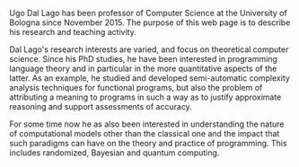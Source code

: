 <p>Ugo Dal Lago has been professor of Computer Science at the University of Bologna since November 2015. The purpose of this web page is to describe his research and teaching activity.</p>

<p>Dal Lago's research interests are varied, and focus on theoretical computer science. Since his PhD studies, he have been interested in programming language theory and in particular in the more quantitative aspects of the latter. As an example, he studied and developed semi-automatic complexity analysis techniques for functional programs, but also the problem of attributing a meaning to programs in such a way as to justify approximate reasoning and support assessments of accuracy.</p>

<p>For some time now he as also been interested in understanding the nature of computational models other than the classical one and the impact that such paradigms can have on the theory and practice of programming. This includes randomized, Bayesian and quantum computing.</p>
